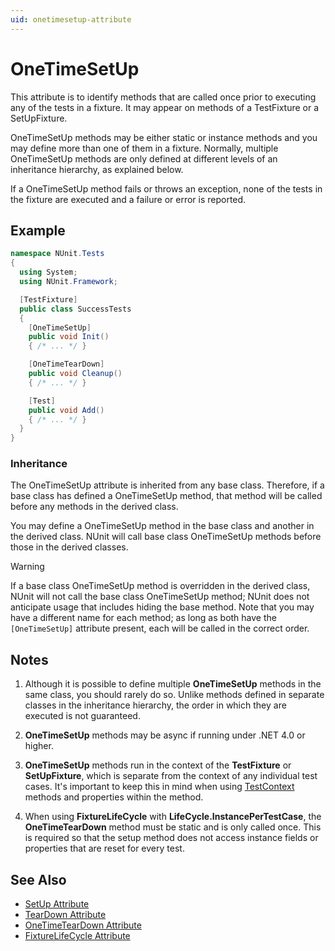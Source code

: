 ```yaml
---
uid: onetimesetup-attribute
---
```


# OneTimeSetUp

This attribute is to identify methods that are called once prior to executing any of the tests
in a fixture. It may appear on methods of a TestFixture or a SetUpFixture.

OneTimeSetUp methods may be either static or
instance methods and you may define more than one of them in a fixture.
Normally, multiple OneTimeSetUp methods are only defined at different levels
of an inheritance hierarchy, as explained below.

If a OneTimeSetUp method fails or throws an exception, none of the tests
in the fixture are executed and a failure or error is reported.

## Example

```csharp
namespace NUnit.Tests
{
  using System;
  using NUnit.Framework;

  [TestFixture]
  public class SuccessTests
  {
    [OneTimeSetUp]
    public void Init()
    { /* ... */ }

    [OneTimeTearDown]
    public void Cleanup()
    { /* ... */ }

    [Test]
    public void Add()
    { /* ... */ }
  }
}
```

### Inheritance

The OneTimeSetUp attribute is inherited from any base class. Therefore, if a base
class has defined a OneTimeSetUp method, that method will be called
before any methods in the derived class.

You may define a OneTimeSetUp method
in the base class and another in the derived class. NUnit will call base
class OneTimeSetUp methods before those in the derived classes.

> [!WARNING]
> If a base class OneTimeSetUp method is overridden in the derived class, NUnit will not call the base class OneTimeSetUp method; NUnit does not anticipate usage that includes hiding the base method. Note that you may have a different name for each method; as long as both have the `[OneTimeSetUp]` attribute present, each will be called in the correct order.

## Notes

 1. Although it is possible to define multiple **OneTimeSetUp** methods in the same class, you should rarely do so. Unlike methods defined in separate classes in the inheritance hierarchy, the order in which they are executed is not guaranteed.

 2. **OneTimeSetUp** methods may be async if running under .NET 4.0 or higher.

 3. **OneTimeSetUp** methods run in the context of the **TestFixture** or **SetUpFixture**, which is separate from the context of any individual test cases. It's important to keep this in mind when using [TestContext](xref:testcontext) methods and properties within the method.

 4. When using **FixtureLifeCycle** with **LifeCycle.InstancePerTestCase**, the **OneTimeTearDown** method must be static and is only called once. This is required so that the setup method does not access instance fields or properties that are reset for every test.

## See Also

* [SetUp Attribute](setup.md)
* [TearDown Attribute](teardown.md)
* [OneTimeTearDown Attribute](onetimeteardown.md)
* [FixtureLifeCycle Attribute](fixturelifecycle.md)
